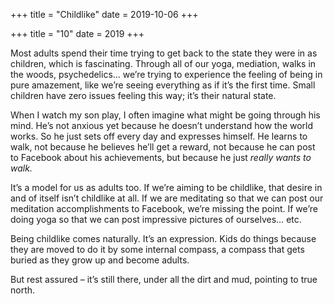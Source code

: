 +++
title = "Childlike"
date = 2019-10-06
+++

+++
title = "10"
date = 2019
+++

Most adults spend their time trying to get back to the state they were in as children, which is fascinating. Through all of our yoga, mediation, walks in the woods, psychedelics… we’re trying to experience the feeling of being in pure amazement, like we’re seeing everything as if it’s the first time. Small children have zero issues feeling this way; it’s their natural state. 

When I watch my son play, I often imagine what might be going through his mind. He’s not anxious yet because he doesn’t understand how the world works. So he just sets off every day and expresses himself. He learns to walk, not because he believes he’ll get a reward, not because he can post to Facebook about his achievements, but because he just _really wants to walk._

It’s a model for us as adults too. If we’re aiming to be childlike, that desire in and of itself isn’t childlike at all. If we are meditating so that we can post our meditation accomplishments to Facebook, we’re missing the point. If we’re doing yoga so that we can post impressive pictures of ourselves… etc.

Being childlike comes naturally. It’s an expression. Kids do things because they are moved to do it by some internal compass, a compass that gets buried as they grow up and become adults.

But rest assured &#8211; it’s still there, under all the dirt and mud, pointing to true north.